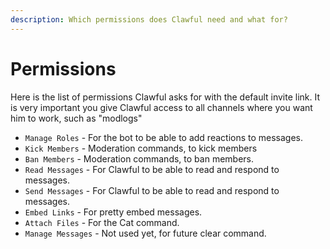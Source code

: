 ```yaml
---
description: Which permissions does Clawful need and what for?
---
```


# Permissions

Here is the list of permissions Clawful asks for with the default invite link. It is very important you give Clawful access to all channels where you want him to work, such as "modlogs"

* `Manage Roles` - For the bot to be able to add reactions to messages.
* `Kick Members` - Moderation commands, to kick members
* `Ban Members` - Moderation commands, to ban members.
* `Read Messages` - For Clawful to be able to read and respond to messages.
* `Send Messages` - For Clawful to be able to read and respond to messages.
* `Embed Links` - For pretty embed messages.
* `Attach Files` - For the Cat command.
* `Manage Messages` - Not used yet, for future clear command.


